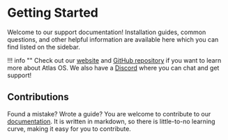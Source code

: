 # Getting Started

Welcome to our support documentation! Installation guides, common questions, and other helpful information are available here which you can find listed on the sidebar.

!!! info ""
    Check out our [website](https://atlasos.net) and [GitHub repository](https://github.com/Atlas-OS/Atlas) if you want to learn more about Atlas OS. We also have a [Discord](https://discord.com/servers/atlas-795710270000332800) where you can chat and get support!

## Contributions

Found a mistake? Wrote a guide? You are welcome to contribute to our [documentation](https://github.com/Atlas-OS/docs). It is written in markdown, so there is little-to-no learning curve, making it easy for you to contribute.
